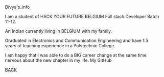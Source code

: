 Divya's_info

I am a student of HACK YOUR FUTURE BELGIUM Full stack Developer Batch 11-12.

An Indian currently living in BELGIUM with my family.

Graduated in Electronics and Communication Engineering and have 1.5 years of teaching experience in a Polytechnic College.

I am happy that I was able to do a BIG career change at the same time nervous about the new chapter in my life. My GitHub

[BACK](README.md)
